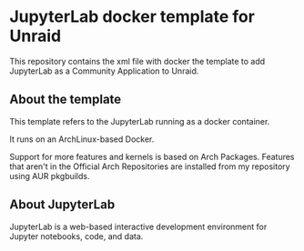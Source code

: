 # JupyterLab docker template for Unraid

This repository contains the xml file with docker the template to add JupyterLab as a Community Application to Unraid.

## About the template

This template refers to the JupyterLab running as a docker container.

It runs on an ArchLinux-based Docker.

Support for more features and kernels is based on Arch Packages. Features that aren't in the Official Arch Repositories are installed from my repository using AUR pkgbuilds. 

## About JupyterLab

JupyterLab is a web-based interactive development environment for Jupyter notebooks, code, and data. 
